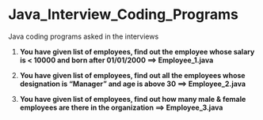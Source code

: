 # Java_Interview_Coding_Programs
Java coding programs asked in the interviews

1. **You have given list of employees, find out the employee whose salary is < 10000 and born after 01/01/2000 ==> Employee_1.java**

2. **You have given list of employees, find out all the employees whose designation is “Manager” and age is above 30 ==> Employee_2.java**

3. **You have given list of employees, find out how many male & female employees are there in the organization ==> Employee_3.java**
